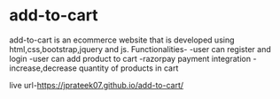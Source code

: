 # add-to-cart
add-to-cart is an ecommerce website that is developed using html,css,bootstrap,jquery and js.
Functionalities-
-user can register and login
-user can add product to cart
-razorpay payment integration
-increase,decrease quantity of products in cart

live url-https://jprateek07.github.io/add-to-cart/
